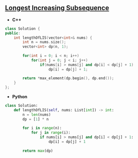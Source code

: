 ## [Longest Increasing Subsequence](https://leetcode.com/problems/longest-increasing-subsequence/)

* **C++**
```cpp
class Solution {
public:
    int lengthOfLIS(vector<int>& nums) {
        int n = nums.size();
        vector<int> dp(n, 1);
        
        for(int i = 0; i < n; i++)
            for(int j = 0; j < i; j++)
                if(nums[i] > nums[j] and dp[i] < dp[j] + 1)
                    dp[i] = dp[j] + 1;
        
        return *max_element(dp.begin(), dp.end());
    }
};
```

* **Python**
```py
class Solution:
    def lengthOfLIS(self, nums: List[int]) -> int:
        n = len(nums)
        dp = [1] * n
        
        for i in range(n):
            for j in range(i):
                if nums[i] > nums[j] and dp[i] < dp[j] + 1:
                    dp[i] = dp[j] + 1
        
        return max(dp)
```
